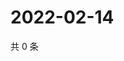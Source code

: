 # 2022-02-14

共 0 条

<!-- BEGIN WEIBO -->
<!-- 最后更新时间 Mon Feb 14 2022 23:08:52 GMT+0800 (China Standard Time) -->

<!-- END WEIBO -->
